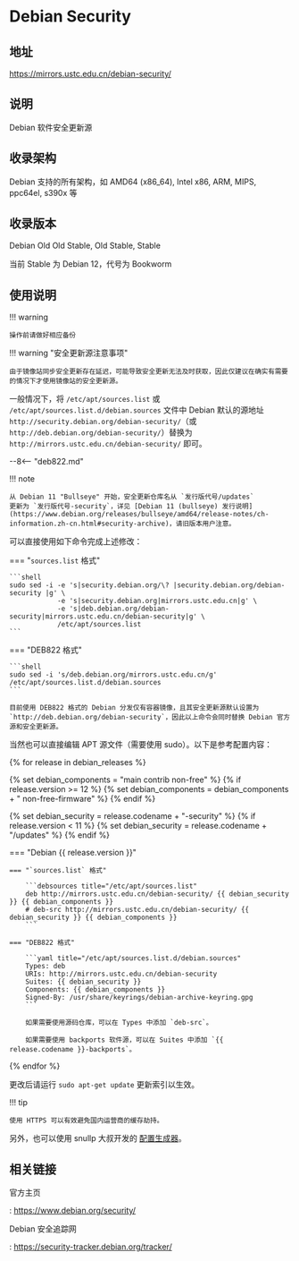# Debian Security

## 地址

<https://mirrors.ustc.edu.cn/debian-security/>

## 说明

Debian 软件安全更新源

## 收录架构

Debian 支持的所有架构，如 AMD64 (x86_64), Intel x86, ARM, MIPS, ppc64el,
s390x 等

## 收录版本

Debian Old Old Stable, Old Stable, Stable

当前 Stable 为 Debian 12，代号为 Bookworm

## 使用说明

!!! warning

    操作前请做好相应备份

!!! warning "安全更新源注意事项"

    由于镜像站同步安全更新存在延迟，可能导致安全更新无法及时获取，因此仅建议在确实有需要的情况下才使用镜像站的安全更新源。

一般情况下，将 `/etc/apt/sources.list` 或 `/etc/apt/sources.list.d/debian.sources` 文件中 Debian 默认的源地址 `http://security.debian.org/debian-security/`（或 `http://deb.debian.org/debian-security/`）替换为 `http://mirrors.ustc.edu.cn/debian-security/` 即可。

--8<-- "deb822.md"

!!! note

    从 Debian 11 "Bullseye" 开始，安全更新仓库名从 `发行版代号/updates`
    更新为 `发行版代号-security`，详见 [Debian 11 (bullseye) 发行说明](https://www.debian.org/releases/bullseye/amd64/release-notes/ch-information.zh-cn.html#security-archive)，请旧版本用户注意。

可以直接使用如下命令完成上述修改：

=== "`sources.list` 格式"

    ```shell
    sudo sed -i -e 's|security.debian.org/\? |security.debian.org/debian-security |g' \
                -e 's|security.debian.org|mirrors.ustc.edu.cn|g' \
                -e 's|deb.debian.org/debian-security|mirrors.ustc.edu.cn/debian-security|g' \
                /etc/apt/sources.list
    ```

=== "DEB822 格式"

    ```shell
    sudo sed -i 's/deb.debian.org/mirrors.ustc.edu.cn/g' /etc/apt/sources.list.d/debian.sources
    ```

    目前使用 DEB822 格式的 Debian 分发仅有容器镜像，且其安全更新源默认设置为 `http://deb.debian.org/debian-security`，因此以上命令会同时替换 Debian 官方源和安全更新源。

当然也可以直接编辑 APT 源文件（需要使用 sudo）。以下是参考配置内容：

{% for release in debian_releases %}

{% set debian_components = "main contrib non-free" %}
{% if release.version >= 12 %}
{% set debian_components = debian_components + " non-free-firmware" %}
{% endif %}

{% set debian_security = release.codename + "-security" %}
{% if release.version < 11 %}
{% set debian_security = release.codename + "/updates" %}
{% endif %}

=== "Debian {{ release.version }}"

    === "`sources.list` 格式"

        ```debsources title="/etc/apt/sources.list"
        deb http://mirrors.ustc.edu.cn/debian-security/ {{ debian_security }} {{ debian_components }}
        # deb-src http://mirrors.ustc.edu.cn/debian-security/ {{ debian_security }} {{ debian_components }}
        ```

    === "DEB822 格式"

        ```yaml title="/etc/apt/sources.list.d/debian.sources"
        Types: deb
        URIs: http://mirrors.ustc.edu.cn/debian-security
        Suites: {{ debian_security }}
        Components: {{ debian_components }}
        Signed-By: /usr/share/keyrings/debian-archive-keyring.gpg
        ```

        如果需要使用源码仓库，可以在 Types 中添加 `deb-src`。

        如果需要使用 backports 软件源，可以在 Suites 中添加 `{{ release.codename }}-backports`。

{% endfor %}

更改后请运行 `sudo apt-get update` 更新索引以生效。

!!! tip

    使用 HTTPS 可以有效避免国内运营商的缓存劫持。

另外，也可以使用 snullp 大叔开发的 [配置生成器](https://mirrors.ustc.edu.cn/repogen)。

## 相关链接

官方主页

:   <https://www.debian.org/security/>

Debian 安全追踪网

:   <https://security-tracker.debian.org/tracker/>
